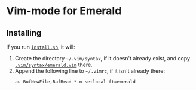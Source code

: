 # Vim-mode for Emerald

## Installing

If you run [`install.sh`](install.sh), it will:

  1. Create the directory `~/.vim/syntax`, if it doesn't already
     exist, and copy
     [`.vim/syntax/emerald.vim`](.vim/syntax/emerald.vim) there.
  2. Append the following line to `~/.vimrc`, if it isn't already
     there:
     ```
     au BufNewFile,BufRead *.m setlocal ft=emerald
     ```
